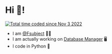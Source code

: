 # Hi 👋!
<a href="https://wakatime.com/@98d42707-b111-437c-8c48-2a5b1bfe2e1a"><img src="https://wakatime.com/badge/user/98d42707-b111-437c-8c48-2a5b1bfe2e1a.svg" alt="Total time coded since Nov 3 2022" /></a>

- I am <a href="https://github.com/Fsubject">@Fsubject</a> 🧑‍💻
- I am actually working on <a href="https://github.com/Fsubject/Database-Manager">Database Manager</a> 🖥️
- I code in Python 🐍
